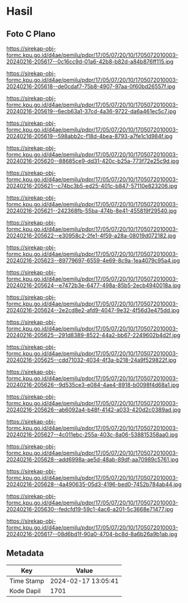 # Hasil

## Foto C Plano

https://sirekap-obj-formc.kpu.go.id/d4ae/pemilu/pdpr/17/05/07/20/10/1705072010003-20240216-205617--0c16cc9d-01a6-42b8-b82d-a84b876ff115.jpg

https://sirekap-obj-formc.kpu.go.id/d4ae/pemilu/pdpr/17/05/07/20/10/1705072010003-20240216-205618--de0cdaf7-75b8-4907-97aa-0f60bd26557f.jpg

https://sirekap-obj-formc.kpu.go.id/d4ae/pemilu/pdpr/17/05/07/20/10/1705072010003-20240216-205619--6ecb63a1-37cd-4a36-9722-da6a461ec5c7.jpg

https://sirekap-obj-formc.kpu.go.id/d4ae/pemilu/pdpr/17/05/07/20/10/1705072010003-20240216-205619--598abb2c-f18d-4bea-8793-a7fe1c1d984f.jpg

https://sirekap-obj-formc.kpu.go.id/d4ae/pemilu/pdpr/17/05/07/20/10/1705072010003-20240216-205620--88685ce9-dd31-420c-b25a-773f72e25c9d.jpg

https://sirekap-obj-formc.kpu.go.id/d4ae/pemilu/pdpr/17/05/07/20/10/1705072010003-20240216-205621--c74bc3b5-ed25-401c-b847-57110e823206.jpg

https://sirekap-obj-formc.kpu.go.id/d4ae/pemilu/pdpr/17/05/07/20/10/1705072010003-20240216-205621--242368fb-55ba-474b-8e41-455819f29540.jpg

https://sirekap-obj-formc.kpu.go.id/d4ae/pemilu/pdpr/17/05/07/20/10/1705072010003-20240216-205622--e30958c2-2fe1-4f59-a28a-08019d072182.jpg

https://sirekap-obj-formc.kpu.go.id/d4ae/pemilu/pdpr/17/05/07/20/10/1705072010003-20240216-205623--89779697-6559-4e69-8c9a-1ea4079c95a4.jpg

https://sirekap-obj-formc.kpu.go.id/d4ae/pemilu/pdpr/17/05/07/20/10/1705072010003-20240216-205624--e7472b3e-6477-498a-85b5-2ecb4940018a.jpg

https://sirekap-obj-formc.kpu.go.id/d4ae/pemilu/pdpr/17/05/07/20/10/1705072010003-20240216-205624--2e2cd8e2-afd9-4047-9e32-4f56d3e475dd.jpg

https://sirekap-obj-formc.kpu.go.id/d4ae/pemilu/pdpr/17/05/07/20/10/1705072010003-20240216-205625--291d8389-8522-44a2-bb67-2249602b4d2f.jpg

https://sirekap-obj-formc.kpu.go.id/d4ae/pemilu/pdpr/17/05/07/20/10/1705072010003-20240216-205625--cdd71032-4034-4f3a-b218-24a9f529822f.jpg

https://sirekap-obj-formc.kpu.go.id/d4ae/pemilu/pdpr/17/05/07/20/10/1705072010003-20240216-205626--9d535ce3-e084-4ae4-8918-b0098f4d68a1.jpg

https://sirekap-obj-formc.kpu.go.id/d4ae/pemilu/pdpr/17/05/07/20/10/1705072010003-20240216-205626--ab6092a4-b48f-4142-a033-420d2c0389ad.jpg

https://sirekap-obj-formc.kpu.go.id/d4ae/pemilu/pdpr/17/05/07/20/10/1705072010003-20240216-205627--4c011ebc-255a-403c-8a06-538815358aa0.jpg

https://sirekap-obj-formc.kpu.go.id/d4ae/pemilu/pdpr/17/05/07/20/10/1705072010003-20240216-205628--add6998a-ae5d-48ab-89df-aa70989c5761.jpg

https://sirekap-obj-formc.kpu.go.id/d4ae/pemilu/pdpr/17/05/07/20/10/1705072010003-20240216-205628--4a490635-05d3-4196-bed0-7452b784ab44.jpg

https://sirekap-obj-formc.kpu.go.id/d4ae/pemilu/pdpr/17/05/07/20/10/1705072010003-20240216-205630--fedcfd19-59c1-4ac6-a201-5c3668e71477.jpg

https://sirekap-obj-formc.kpu.go.id/d4ae/pemilu/pdpr/17/05/07/20/10/1705072010003-20240216-205617--08d6bd1f-90a0-4704-bc8d-8a6b26a9b1ab.jpg


## Metadata

| Key        | Value               |
| ---------- | ------------------- |
| Time Stamp | 2024-02-17 13:05:41 |
| Kode Dapil | 1701                |



